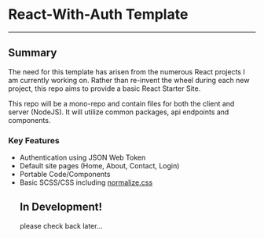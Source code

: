 <h1>React-With-Auth Template</h1>
<hr/>
<h2>Summary</h2>
<p>
The need for this template has arisen from the numerous React projects I am currently working on. Rather than re-invent the wheel during each new project, this repo aims to provide a basic React Starter Site. 
</p>

<p>
This repo will be a mono-repo and contain files for both the client and server (NodeJS). It will utilize common packages, api endpoints and components.

<h3>Key Features</h3>
<ul>
<li>Authentication using JSON Web Token</li>
<li>Default site pages (Home, About, Contact, Login)</li>
<li>Portable Code/Components</li>
<li>Basic SCSS/CSS including <a href="https://necolas.github.io/normalize.css/">normalize.css</a></li>
</p>

<h2>In Development!</h2>
<p>please check back later...</p>
